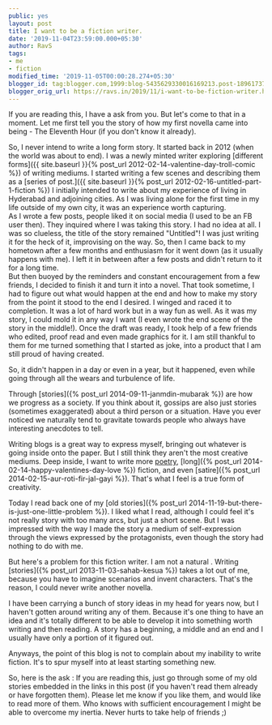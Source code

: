 ```yaml
---
public: yes
layout: post
title: I want to be a fiction writer.
date: '2019-11-04T23:59:00.000+05:30'
author: RavS
tags: 
- me
- fiction
modified_time: '2019-11-05T00:00:28.274+05:30' 
blogger_id: tag:blogger.com,1999:blog-5435629330016169213.post-1896173755079321140 
blogger_orig_url: https://ravs.in/2019/11/i-want-to-be-fiction-writer.html
---
```


If you are reading this, I have a ask from you. But let's come to that in a moment. Let me first tell you the story of how my first novella came into being - The Eleventh Hour (if you don't know it already).  
  
So, I never intend to write a long form story. It started back in 2012 (when the world was about to end). I was a newly minted writer exploring [different forms]({{ site.baseurl }}{% post_url 2012-02-14-valentine-day-troll-comic %}) of writing mediums. I started writing a few scenes and describing them as a [series of post.]({{ site.baseurl }}{% post_url 2012-02-16-untitled-part-1-fiction %}) I initially intended to write about my experience of living in Hyderabad and adjoining cities. As I was living alone for the first time in my life outside of my own city, it was an experience worth capturing.  
As I wrote a few posts, people liked it on social media (I used to be an FB user then). They inquired where I was taking this story. I had no idea at all. I was so clueless, the title of the story remained "Untitled"! I was just writing it for the heck of it, improvising on the way. So, then I came back to my hometown after a few months and enthusiasm for it went down (as it usually happens with me). I left it in between after a few posts and didn't return to it for a long time.  
But then buoyed by the reminders and constant encouragement from a few friends, I decided to finish it and turn it into a novel. That took sometime, I had to figure out what would happen at the end and how to make my story from the point it stood to the end I desired. I winged and raced it to completion. It was a lot of hard work but in a way fun as well. As it was my story, I could mold it in any way I want (I even wrote the end scene of the story in the middle!). Once the draft was ready, I took help of a few friends who edited, proof read and even made graphics for it. I am still thankful to them for me turned something that I started as joke, into a product that I am still proud of having created.  
  
So, it didn't happen in a day or even in a year, but it happened, even while going through all the wears and turbulence of life.  
  
Through [stories]({% post_url 2014-09-11-janmdin-mubarak %}) are how we progress as a society. If you think about it, gossips are also just stories (sometimes exaggerated) about a third person or a situation. Have you ever noticed we naturally tend to gravitate towards people who always have interesting anecdotes to tell.  
  
Writing blogs is a great way to express myself, bringing out whatever is going inside onto the paper. But I still think they aren't the most creative mediums. Deep inside, I want to write more [poetry](https://1000sher.in/), [long]({% post_url 2014-02-14-happy-valentines-day-love %})  fiction, and even [satire]({% post_url 2014-02-15-aur-roti-fir-jal-gayi %}). That's what I feel is a true form of creativity.  
  
Today I read back one of my [old stories]({% post_url 2014-11-19-but-there-is-just-one-little-problem %}). I liked what I read, although I could feel it's not really story with too many arcs, but just a short scene. But I was impressed with the way I made the story a medium of self-expression through the views expressed by the protagonists, even though the story had nothing to do with me.  
  
But here's a problem for this fiction writer. I am not a natural . Writing [stories]({% post_url 2013-11-03-sahab-kesua %}) takes a lot out of me, because you have to imagine scenarios and invent characters. That's the reason, I could never write another novella.  
  
I have been carrying a bunch of story ideas in my head for years now, but I haven't gotten around writing any of them. Because it's one thing to have an idea and it's totally different to be able to develop it into something worth writing and then reading. A story has a beginning, a middle and an end and I usually have only a portion of it figured out.  
  
Anyways, the point of this blog is not to complain about my inability to write fiction. It's to spur myself into at least starting something new.  
  
So, here is the ask : If you are reading this, just go through some of my old stories embedded in the links in this post (if you haven't read them already or have forgotten them). Please let me know if you like them, and would like to read more of them. Who knows with sufficient encouragement I might be able to overcome my inertia. Never hurts to take help of friends ;)
